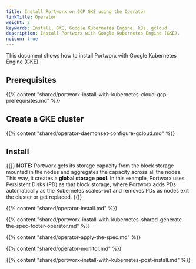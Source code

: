 ```yaml
---
title: Install Portworx on GCP GKE using the Operator
linkTitle: Operator
weight: 2
keywords: Install, GKE, Google Kubernetes Engine, k8s, gcloud
description: Install Portworx with Google Kubernetes Engine (GKE).
noicon: true
---
```


This document shows how to install Portworx with Google Kubernetes Engine (GKE).

## Prerequisites

{{% content "shared/portworx-install-with-kubernetes-cloud-gcp-prerequisites.md" %}}

## Create a GKE cluster

{{% content "shared/operator-daemonset-configure-gcloud.md" %}}

## Install

{{<info>}}
**NOTE:** Portworx gets its storage capacity from the block storage mounted in the nodes and aggregates the capacity across all the nodes. This way, it creates a **global storage pool**. In this example, Portworx uses Persistent Disks (PD) as that block storage, where Portworx adds PDs automatically as the Kubernetes scales-out and removes PDs as nodes exit the cluster or get replaced.
{{</info>}}

{{% content "shared/operator-install.md" %}}

{{% content "shared/portworx-install-with-kubernetes-shared-generate-the-spec-footer-operator.md" %}}

{{% content "shared/operator-apply-the-spec.md" %}}

{{% content "shared/operator-monitor.md" %}}

{{% content "shared/portworx-install-with-kubernetes-post-install.md" %}}
